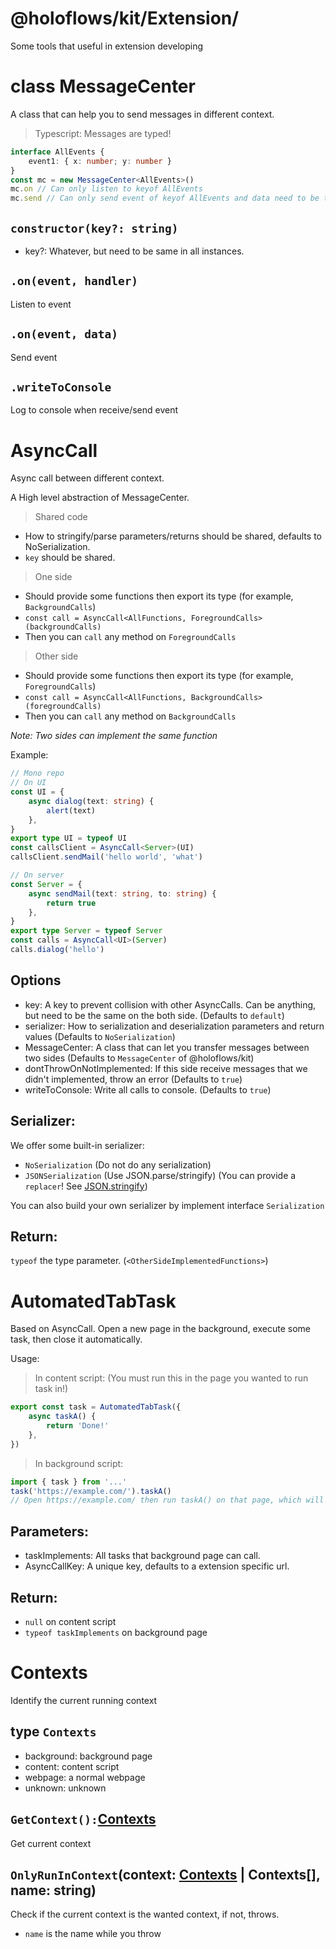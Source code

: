 # @holoflows/kit/Extension/

Some tools that useful in extension developing

# <a id="doc-messagecenter">class MessageCenter</a>

A class that can help you to send messages in different context.

> Typescript: Messages are typed!

```ts
interface AllEvents {
    event1: { x: number; y: number }
}
const mc = new MessageCenter<AllEvents>()
mc.on // Can only listen to keyof AllEvents
mc.send // Can only send event of keyof AllEvents and data need to be type AllEvents[key]
```

## <a id="doc-messagecenter-new">`constructor(key?: string)`</a>

-   key?: Whatever, but need to be same in all instances.

## <a id="doc-messagecenter-on">`.on(event, handler)`</a>

Listen to event

## <a id="doc-messagecenter-send">`.on(event, data)`</a>

Send event

## <a id="doc-messagecenter-writeToConsole">`.writeToConsole`</a>

Log to console when receive/send event

# <a id="doc-asynccall">AsyncCall</a>

Async call between different context.

A High level abstraction of MessageCenter.

> Shared code

-   How to stringify/parse parameters/returns should be shared, defaults to NoSerialization.
-   `key` should be shared.

> One side

-   Should provide some functions then export its type (for example, `BackgroundCalls`)
-   `const call = AsyncCall<AllFunctions, ForegroundCalls>(backgroundCalls)`
-   Then you can `call` any method on `ForegroundCalls`

> Other side

-   Should provide some functions then export its type (for example, `ForegroundCalls`)
-   `const call = AsyncCall<AllFunctions, BackgroundCalls>(foregroundCalls)`
-   Then you can `call` any method on `BackgroundCalls`

_Note: Two sides can implement the same function_

Example:

```typescript
// Mono repo
// On UI
const UI = {
    async dialog(text: string) {
        alert(text)
    },
}
export type UI = typeof UI
const callsClient = AsyncCall<Server>(UI)
callsClient.sendMail('hello world', 'what')

// On server
const Server = {
    async sendMail(text: string, to: string) {
        return true
    },
}
export type Server = typeof Server
const calls = AsyncCall<UI>(Server)
calls.dialog('hello')
```

## Options

-   key: A key to prevent collision with other AsyncCalls. Can be anything, but need to be the same on the both side. (Defaults to `default`)
-   serializer: How to serialization and deserialization parameters and return values (Defaults to `NoSerialization`)
-   MessageCenter: A class that can let you transfer messages between two sides (Defaults to `MessageCenter` of @holoflows/kit)
-   dontThrowOnNotImplemented: If this side receive messages that we didn't implemented, throw an error (Defaults to `true`)
-   writeToConsole: Write all calls to console. (Defaults to `true`)

## Serializer:

We offer some built-in serializer:

-   `NoSerialization` (Do not do any serialization)
-   `JSONSerialization` (Use JSON.parse/stringify) (You can provide a `replacer`! See [JSON.stringify](https://mdn.io/JSON.stringify))

You can also build your own serializer by implement interface `Serialization`

## Return:

`typeof` the type parameter. (`<OtherSideImplementedFunctions>`)

# <a id="doc-automatedtabtask">AutomatedTabTask</a>

Based on AsyncCall. Open a new page in the background, execute some task, then close it automatically.

Usage:

> In content script: (You must run this in the page you wanted to run task in!)

```ts
export const task = AutomatedTabTask({
    async taskA() {
        return 'Done!'
    },
})
```

> In background script:

```ts
import { task } from '...'
task('https://example.com/').taskA()
// Open https://example.com/ then run taskA() on that page, which will return 'Done!'
```

## Parameters:

-   taskImplements: All tasks that background page can call.
-   AsyncCallKey: A unique key, defaults to a extension specific url.

## Return:

-   `null` on content script
-   `typeof taskImplements` on background page

# <a id="doc-contexts">Contexts</a>

Identify the current running context

## <a id="doc-contexts-contexts">type `Contexts`</a>

-   background: background page
-   content: content script
-   webpage: a normal webpage
-   unknown: unknown

## <a id="doc-contexts-getcontext">`GetContext():`<a href="#doc-contexts-contexts">Contexts</a></a>

Get current context

## <a id="doc-contexts-onlyrunincontext">`OnlyRunInContext`(context: <a href="#doc-contexts-contexts">Contexts</a> | Contexts[], name: string)</a>

Check if the current context is the wanted context, if not, throws.

-   `name` is the name while you throw

